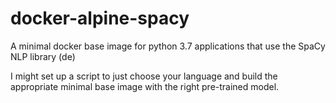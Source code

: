 # docker-alpine-spacy
A minimal docker base image for python 3.7 applications that use the SpaCy NLP library (de)

I might set up a script to just choose your language and build the appropriate minimal base image with the right pre-trained model.

